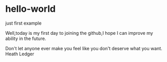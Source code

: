 # hello-world
just first example

Well,today is my first day to joining the github,I hope I can improve my ability in the future.

Don't let anyone ever make you feel like you don't deserve what you want. Heath Ledger
